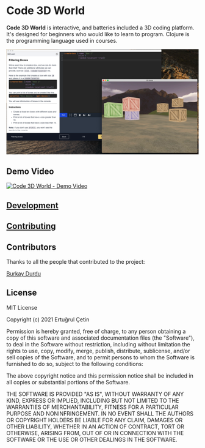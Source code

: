 # Code 3D World
**Code 3D World** is interactive, and batteries included a 3D coding platform. It's designed for beginners who would like to learn to program. Clojure is the programming language used in courses.

![Code 3D World](docs/imgs/c3dw.png)

## Demo Video

[![Code 3D World - Demo Video](https://img.youtube.com/vi/28qeBOaBSB4/0.jpg)](https://www.youtube.com/watch?v=28qeBOaBSB4)

## [Development](docs/Development.md)

## [Contributing](CONTRIBUTING.md)

## Contributors
Thanks to all the people that contributed to the project:

[Burkay Durdu](https://github.com/burkaydurdu)

## License

MIT License

Copyright (c) 2021 Ertuğrul Çetin

Permission is hereby granted, free of charge, to any person obtaining a copy of this software and associated
documentation files (the "Software"), to deal in the Software without restriction, including without limitation the
rights to use, copy, modify, merge, publish, distribute, sublicense, and/or sell copies of the Software, and to permit
persons to whom the Software is furnished to do so, subject to the following conditions:

The above copyright notice and this permission notice shall be included in all copies or substantial portions of the
Software.

THE SOFTWARE IS PROVIDED "AS IS", WITHOUT WARRANTY OF ANY KIND, EXPRESS OR IMPLIED, INCLUDING BUT NOT LIMITED TO THE
WARRANTIES OF MERCHANTABILITY, FITNESS FOR A PARTICULAR PURPOSE AND NONINFRINGEMENT. IN NO EVENT SHALL THE AUTHORS OR
COPYRIGHT HOLDERS BE LIABLE FOR ANY CLAIM, DAMAGES OR OTHER LIABILITY, WHETHER IN AN ACTION OF CONTRACT, TORT OR
OTHERWISE, ARISING FROM, OUT OF OR IN CONNECTION WITH THE SOFTWARE OR THE USE OR OTHER DEALINGS IN THE SOFTWARE.